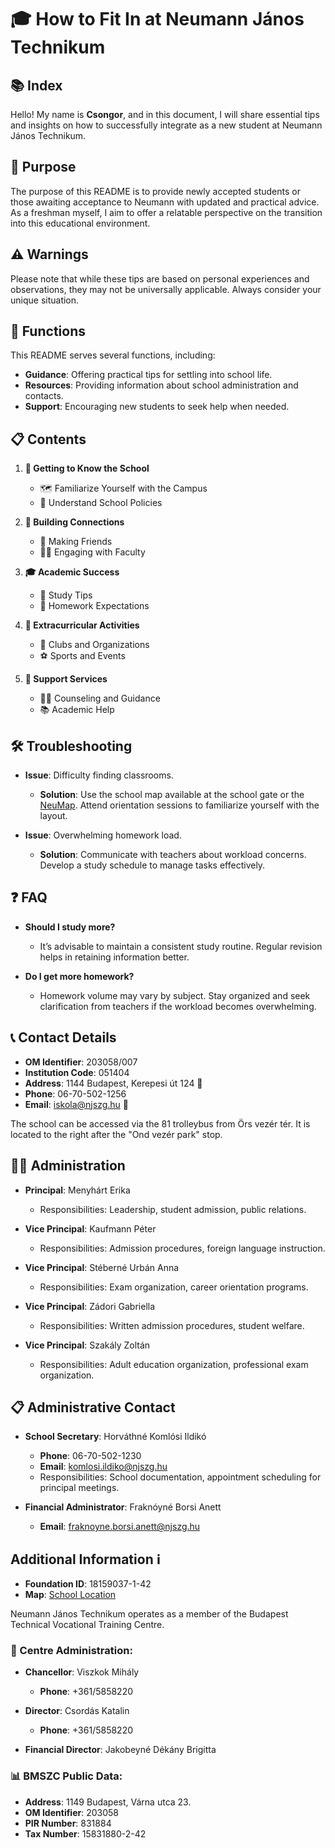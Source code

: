 # 🎓 How to Fit In at Neumann János Technikum

## 📚 Index

Hello! My name is **Csongor**, and in this document, I will share essential tips and insights on how to successfully integrate as a new student at Neumann János Technikum.

## 🎯 Purpose

The purpose of this README is to provide newly accepted students or those awaiting acceptance to Neumann with updated and practical advice. As a freshman myself, I aim to offer a relatable perspective on the transition into this educational environment.

## ⚠️ Warnings

Please note that while these tips are based on personal experiences and observations, they may not be universally applicable. Always consider your unique situation.

## 📖 Functions

This README serves several functions, including:
- **Guidance**: Offering practical tips for settling into school life.
- **Resources**: Providing information about school administration and contacts.
- **Support**: Encouraging new students to seek help when needed.

## 📋 Contents

1. **🏫 Getting to Know the School**
   - 🗺️ Familiarize Yourself with the Campus
   - 📜 Understand School Policies

2. **🤝 Building Connections**
   - 👥 Making Friends
   - 👨‍🏫 Engaging with Faculty

3. **🎓 Academic Success**
   - 📖 Study Tips
   - 📅 Homework Expectations

4. **🎉 Extracurricular Activities**
   - 📅 Clubs and Organizations
   - ⚽ Sports and Events

5. **💬 Support Services**
   - 🧑‍🏫 Counseling and Guidance
   - 📚 Academic Help

## 🛠️ Troubleshooting

- **Issue**: Difficulty finding classrooms.
  - **Solution**: Use the school map available at the school gate or the [NeuMap](https://drive.google.com/file/d/11PLdFJFdyoq9MllXNgAuhuq-XdByshMZ/view). Attend orientation sessions to familiarize yourself with the layout.
  
- **Issue**: Overwhelming homework load.
  - **Solution**: Communicate with teachers about workload concerns. Develop a study schedule to manage tasks effectively.

## ❓ FAQ

- **Should I study more?**
  - It’s advisable to maintain a consistent study routine. Regular revision helps in retaining information better.

- **Do I get more homework?**
  - Homework volume may vary by subject. Stay organized and seek clarification from teachers if the workload becomes overwhelming.

## 📞 Contact Details

- **OM Identifier**: 203058/007
- **Institution Code**: 051404
- **Address**: 1144 Budapest, Kerepesi út 124 🏢
- **Phone**: 06-70-502-1256
- **Email**: iskola@njszg.hu 📧

The school can be accessed via the 81 trolleybus from Örs vezér tér. It is located to the right after the "Ond vezér park" stop.

## 👨‍💼 Administration

- **Principal**: Menyhárt Erika
  - Responsibilities: Leadership, student admission, public relations.

- **Vice Principal**: Kaufmann Péter
  - Responsibilities: Admission procedures, foreign language instruction.

- **Vice Principal**: Stéberné Urbán Anna
  - Responsibilities: Exam organization, career orientation programs.

- **Vice Principal**: Zádori Gabriella
  - Responsibilities: Written admission procedures, student welfare.

- **Vice Principal**: Szakály Zoltán
  - Responsibilities: Adult education organization, professional exam organization.

## 📋 Administrative Contact

- **School Secretary**: Horváthné Komlósi Ildikó
  - **Phone**: 06-70-502-1230
  - **Email**: komlosi.ildiko@njszg.hu
  - Responsibilities: School documentation, appointment scheduling for principal meetings.

- **Financial Administrator**: Fraknóyné Borsi Anett
  - **Email**: fraknoyne.borsi.anett@njszg.hu

## Additional Information ℹ️

- **Foundation ID**: 18159037-1-42
- **Map**: [School Location](https://maps.app.goo.gl/vt1imEL9EZuwK6UL6)

Neumann János Technikum operates as a member of the Budapest Technical Vocational Training Centre.

### 🏢 Centre Administration:

- **Chancellor**: Viszkok Mihály
  - **Phone**: +361/5858220

- **Director**: Csordás Katalin
  - **Phone**: +361/5858220

- **Financial Director**: Jakobeyné Dékány Brigitta

### 📊 BMSZC Public Data:

- **Address**: 1149 Budapest, Várna utca 23.
- **OM Identifier**: 203058
- **PIR Number**: 831884
- **Tax Number**: 15831880-2-42